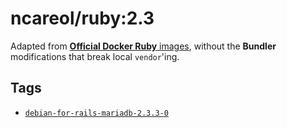 # ncareol/ruby:2.3

Adapted from [**Official Docker Ruby** images](https://hub.docker.com/_/ruby/), without the **Bundler** modifications that break local `vendor`'ing.

## Tags

- [`debian-for-rails-mariadb-2.3.3-0`](https://github.com/ncareol/docker-library/releases/tag/ncareol%2Fruby-debian-for-rails-mariadb-2.3.3-0)
